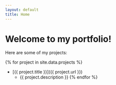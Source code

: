```yaml
---
layout: default
title: Home
---
```



# Welcome to my portfolio!

Here are some of my projects:

{% for project in site.data.projects %}
- [{{ project.title }}]({{ project.url }})
  - {{ project.description }}
{% endfor %}

